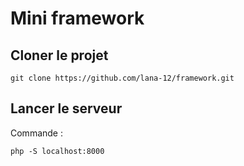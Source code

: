 # Mini framework


## Cloner le projet
```
git clone https://github.com/lana-12/framework.git
```


## Lancer le serveur

Commande :
```
php -S localhost:8000
```

